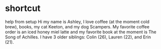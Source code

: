 # shortcut
help from setup
Hi my name is Ashley, I love coffee (at the moment cold brew), books, my cat Keeton, and my dog Scampers.
My favorite coffee order is an iced honey miel latte and my favorite book at the moment is The Song of Achilles. 
I have 3 older siblings: Colin (26), Lauren (22), and Erin (21). 
